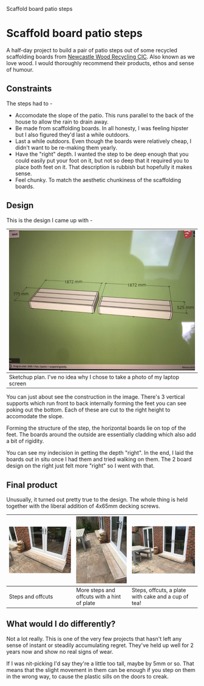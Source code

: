 Scaffold board patio steps

# Scaffold board patio steps

A half-day project to build a pair of patio steps out of some recycled scaffolding boards from [Newcastle Wood Recycling CIC](https://www.welovewood.org/). Also known as we love wood. I would thoroughly recommend their products, ethos and sense of humour.

## Constraints

The steps had to -

* Accomodate the slope of the patio. This runs parallel to the back of the house to allow the rain to drain away.
* Be made from scaffolding boards. In all honesty, I was feeling hipster but I also figured they'd last a while outdoors.
* Last a while outdoors. Even though the boards were relatively cheap, I didn't want to be re-making them yearly. 
* Have the "right" depth. I wanted the step to be deep enough that you could easily put your foot on it, but not so deep that it required you to place both feet on it. That description is rubbish but hopefully it makes sense.
* Feel chunky. To match the aesthetic chunkiness of the scaffolding boards.

## Design

This is the design I came up with -

| ![Sketchup plan. I've no idea why I chose to take a photo of my laptop screen](IMG_2928.jpg) |
| - |
| Sketchup plan. I've no idea why I chose to take a photo of my laptop screen |

You can just about see the construction in the image. There's 3 vertical supports which run front to back internally forming the feet you can see poking out the bottom. Each of these are cut to the right height to accomodate the slope. 

Forming the structure of the step, the horizontal boards lie on top of the feet. The boards around the outside are essentially cladding which also add a bit of rigidity. 

You can see my indecision in getting the depth "right". In the end, I laid the boards out in situ once I had them and tried walking on them. The 2 board design on the right just felt more "right" so I went with that.

## Final product

Unusually, it turned out pretty true to the design. The whole thing is held together with the liberal addition of 4x65mm decking screws.

| ![Steps and offcuts](IMG_3012.jpg) | ![More steps and offcuts with a hint of plate](IMG_3013.jpg) | ![Steps, offcuts, a plate with cake and a cup of tea!](IMG_3014.jpg) |
| - | - | - |
| Steps and offcuts | More steps and offcuts with a hint of plate | Steps, offcuts, a plate with cake and a cup of tea! |


## What would I do differently?

Not a lot really. This is one of the very few projects that hasn't left any sense of instant or steadily accumulating regret. They've held up well for 2 years now and show no real signs of wear.

If I was nit-picking I'd say they're a little too tall, maybe by 5mm or so. That means that the slight movement in them can be enough if you step on them in the wrong way, to cause the plastic sills on the doors to creak.
